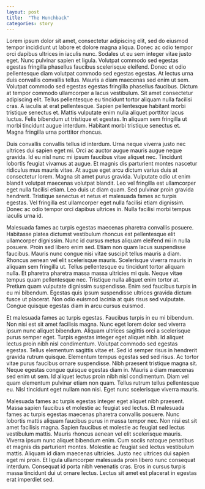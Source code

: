 ```yaml
---
layout: post
title:  "The Hunchback"
categories: story
---
```

Lorem ipsum dolor sit amet, consectetur adipiscing elit, sed do eiusmod tempor incididunt ut labore et dolore magna aliqua. Donec ac odio tempor orci dapibus ultrices in iaculis nunc. Sodales ut eu sem integer vitae justo eget. Nunc pulvinar sapien et ligula. Volutpat commodo sed egestas egestas fringilla phasellus faucibus scelerisque eleifend. Donec et odio pellentesque diam volutpat commodo sed egestas egestas. At lectus urna duis convallis convallis tellus. Mauris a diam maecenas sed enim ut sem. Volutpat commodo sed egestas egestas fringilla phasellus faucibus. Dictum at tempor commodo ullamcorper a lacus vestibulum. Sit amet consectetur adipiscing elit. Tellus pellentesque eu tincidunt tortor aliquam nulla facilisi cras. A iaculis at erat pellentesque. Sapien pellentesque habitant morbi tristique senectus et. Mattis vulputate enim nulla aliquet porttitor lacus luctus. Felis bibendum ut tristique et egestas. In aliquam sem fringilla ut morbi tincidunt augue interdum. Habitant morbi tristique senectus et. Magna fringilla urna porttitor rhoncus.

Duis convallis convallis tellus id interdum. Urna neque viverra justo nec ultrices dui sapien eget mi. Orci ac auctor augue mauris augue neque gravida. Id eu nisl nunc mi ipsum faucibus vitae aliquet nec. Tincidunt lobortis feugiat vivamus at augue. Et magnis dis parturient montes nascetur ridiculus mus mauris vitae. At augue eget arcu dictum varius duis at consectetur lorem. Magna sit amet purus gravida. Vulputate odio ut enim blandit volutpat maecenas volutpat blandit. Leo vel fringilla est ullamcorper eget nulla facilisi etiam. Leo duis ut diam quam. Sed pulvinar proin gravida hendrerit. Tristique senectus et netus et malesuada fames ac turpis egestas. Vel fringilla est ullamcorper eget nulla facilisi etiam dignissim. Donec ac odio tempor orci dapibus ultrices in. Nulla facilisi morbi tempus iaculis urna id.

Malesuada fames ac turpis egestas maecenas pharetra convallis posuere. Habitasse platea dictumst vestibulum rhoncus est pellentesque elit ullamcorper dignissim. Nunc id cursus metus aliquam eleifend mi in nulla posuere. Proin sed libero enim sed. Etiam non quam lacus suspendisse faucibus. Mauris nunc congue nisi vitae suscipit tellus mauris a diam. Rhoncus aenean vel elit scelerisque mauris. Scelerisque viverra mauris in aliquam sem fringilla ut. Tellus pellentesque eu tincidunt tortor aliquam nulla. Et pharetra pharetra massa massa ultricies mi quis. Neque vitae tempus quam pellentesque nec. Tristique nulla aliquet enim tortor at. Pretium quam vulputate dignissim suspendisse. Enim sed faucibus turpis in eu mi bibendum. Egestas quis ipsum suspendisse ultrices gravida dictum fusce ut placerat. Non odio euismod lacinia at quis risus sed vulputate. Congue quisque egestas diam in arcu cursus euismod.

Et malesuada fames ac turpis egestas. Faucibus turpis in eu mi bibendum. Non nisi est sit amet facilisis magna. Nunc eget lorem dolor sed viverra ipsum nunc aliquet bibendum. Aliquam ultrices sagittis orci a scelerisque purus semper eget. Turpis egestas integer eget aliquet nibh. Id aliquet lectus proin nibh nisl condimentum. Volutpat commodo sed egestas egestas. Tellus elementum sagittis vitae et. Sed id semper risus in hendrerit gravida rutrum quisque. Elementum tempus egestas sed sed risus. Ac tortor vitae purus faucibus ornare suspendisse. Nibh praesent tristique magna sit. Neque egestas congue quisque egestas diam in. Mauris a diam maecenas sed enim ut sem. Id aliquet lectus proin nibh nisl condimentum. Diam vel quam elementum pulvinar etiam non quam. Tellus rutrum tellus pellentesque eu. Nisl tincidunt eget nullam non nisi. Eget nunc scelerisque viverra mauris.

Malesuada fames ac turpis egestas integer eget aliquet nibh praesent. Massa sapien faucibus et molestie ac feugiat sed lectus. Et malesuada fames ac turpis egestas maecenas pharetra convallis posuere. Nunc lobortis mattis aliquam faucibus purus in massa tempor nec. Non nisi est sit amet facilisis magna. Sapien faucibus et molestie ac feugiat sed lectus vestibulum mattis. Mauris rhoncus aenean vel elit scelerisque mauris. Viverra ipsum nunc aliquet bibendum enim. Cum sociis natoque penatibus et magnis dis parturient montes. Molestie ac feugiat sed lectus vestibulum mattis. Aliquam id diam maecenas ultricies. Justo nec ultrices dui sapien eget mi proin. Et ligula ullamcorper malesuada proin libero nunc consequat interdum. Consequat id porta nibh venenatis cras. Eros in cursus turpis massa tincidunt dui ut ornare lectus. Lectus sit amet est placerat in egestas erat imperdiet sed.